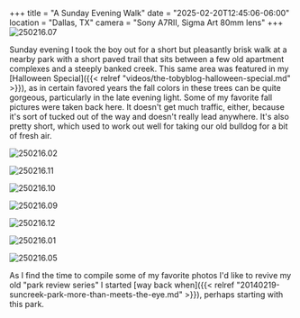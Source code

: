 +++
title = "A Sunday Evening Walk"
date = "2025-02-20T12:45:06-06:00"
location = "Dallas, TX"
camera = "Sony A7RII, Sigma Art 80mm lens"
+++
![250216.07](https://live.staticflickr.com/65535/54340207973_68c05c6d0e_o.jpg)
<!--more-->
Sunday evening I took the boy out for a short but pleasantly brisk walk at a nearby park with a short paved trail that sits between a few old apartment complexes and a steeply banked creek. This same area was featured in my [Halloween Special]({{< relref "videos/the-tobyblog-halloween-special.md" >}}), as in certain favored years the fall colors in these trees can be quite gorgeous, particularly in the late evening light. Some of my favorite fall pictures were taken back here. It doesn't get much traffic, either, because it's sort of tucked out of the way and doesn't really lead anywhere. It's also pretty short, which used to work out well for taking our old bulldog for a bit of fresh air.

![250216.02](https://live.staticflickr.com/65535/54339984351_41817bc1a0_o.jpg)

![250216.11](https://live.staticflickr.com/65535/54340208023_4477743c11_o.jpg)

![250216.10](https://live.staticflickr.com/65535/54339083977_fe713b9f5b_o.jpg)

![250216.09](https://live.staticflickr.com/65535/54340198684_39f381d20a_o.jpg)

![250216.12](https://live.staticflickr.com/65535/54339984486_16da1f608f_o.jpg)

![250216.01](https://live.staticflickr.com/65535/54340405315_a979c4c651_o.jpg)

![250216.05](https://live.staticflickr.com/65535/54340405325_71fee32936_o.jpg)

As I find the time to compile some of my favorite photos I'd like to revive my old "park review series" I started [way back when]({{< relref "20140219-suncreek-park-more-than-meets-the-eye.md" >}}), perhaps starting with this park. 
